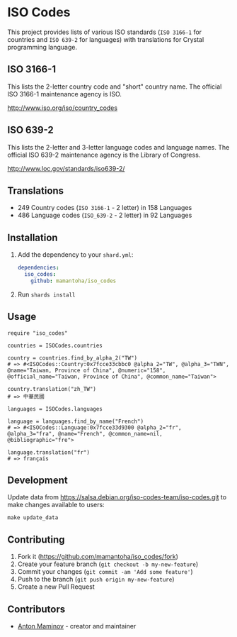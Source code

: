 # ISO Codes

This project provides lists of various ISO standards (`ISO 3166-1` for countries and `ISO 639-2` for languages) with translations for Crystal programming language.

## ISO 3166-1

This lists the 2-letter country code and "short" country name. The
official ISO 3166-1 maintenance agency is ISO.

<http://www.iso.org/iso/country_codes>

## ISO 639-2

This lists the 2-letter and 3-letter language codes and language
names. The official ISO 639-2 maintenance agency is the Library of
Congress.

<http://www.loc.gov/standards/iso639-2/>

## Translations

* 249 Country codes (`ISO 3166-1` - 2 letter) in 158 Languages
* 486 Language codes (`ISO_639-2` - 2 letter) in 92 Languages

## Installation

1. Add the dependency to your `shard.yml`:

   ```yaml
   dependencies:
     iso_codes:
       github: mamantoha/iso_codes
   ```

2. Run `shards install`

## Usage

```crystal
require "iso_codes"

countries = ISOCodes.countries

country = countries.find_by_alpha_2("TW")
# => #<ISOCodes::Country:0x7fcce33cbbc0 @alpha_2="TW", @alpha_3="TWN", @name="Taiwan, Province of China", @numeric="158", @official_name="Taiwan, Province of China", @common_name="Taiwan">

country.translation("zh_TW")
# => 中華民國

languages = ISOCodes.languages

language = languages.find_by_name("French")
# => #<ISOCodes::Language:0x7fcce33d9300 @alpha_2="fr", @alpha_3="fra", @name="French", @common_name=nil, @bibliographic="fre">

language.translation("fr")
# => français
```

## Development

Update data from <https://salsa.debian.org/iso-codes-team/iso-codes.git> to make changes available to users:

```
make update_data
```

## Contributing

1. Fork it (<https://github.com/mamantoha/iso_codes/fork>)
2. Create your feature branch (`git checkout -b my-new-feature`)
3. Commit your changes (`git commit -am 'Add some feature'`)
4. Push to the branch (`git push origin my-new-feature`)
5. Create a new Pull Request

## Contributors

- [Anton Maminov](https://github.com/mamantoha) - creator and maintainer
